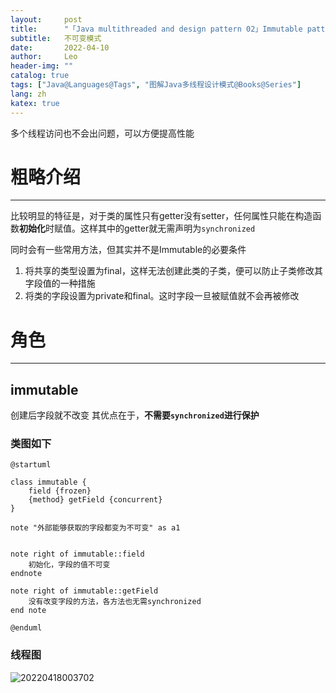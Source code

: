 ```yaml
---
layout:     post
title:      "「Java multithreaded and design pattern 02」Immutable pattern"
subtitle:   不可变模式
date:       2022-04-10
author:     Leo
header-img: ""
catalog: true
tags: ["Java@Languages@Tags", "图解Java多线程设计模式@Books@Series"]
lang: zh
katex: true
---
```


多个线程访问也不会出问题，可以方便提高性能

# 粗略介绍

---

比较明显的特征是，对于类的属性只有getter没有setter，任何属性只能在构造函数**初始化**时赋值。这样其中的getter就无需声明为`synchronized`

同时会有一些常用方法，但其实并不是Immutable的必要条件

1. 将共享的类型设置为final，这样无法创建此类的子类，便可以防止子类修改其字段值的一种措施
2. 将类的字段设置为private和final。这时字段一旦被赋值就不会再被修改

# 角色

---

## immutable

创建后字段就不改变
其优点在于，**不需要`synchronized`进行保护**

### 类图如下

```plantuml
@startuml

class immutable {
    field {frozen}
    {method} getField {concurrent}  
}

note "外部能够获取的字段都变为不可变" as a1


note right of immutable::field
    初始化，字段的值不可变
endnote

note right of immutable::getField
    没有改变字段的方法，各方法也无需synchronized
end note

@enduml
```

### 线程图
![20220418003702](https://s2.loli.net/2022/04/18/kiftAOZC6wd9oRS.png)

